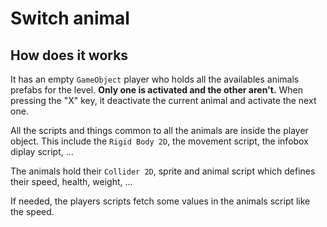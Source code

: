 # Switch animal

## How does it works
It has an empty `GameObject` player who holds all the availables animals prefabs for the level. **Only one is activated and the other aren't.** When pressing the "X" key, it deactivate the current animal and activate the next one.

All the scripts and things common to all the animals are inside the player object. This include the `Rigid Body 2D`, the movement script, the infobox diplay script, ...

The animals hold their `Collider 2D`, sprite and animal script which defines their speed, health, weight, ...

If needed, the players scripts fetch some values in the animals script like the speed.
